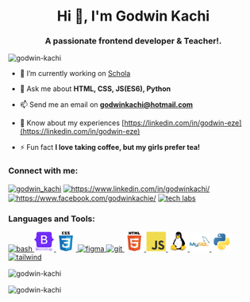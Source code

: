 <h1 align="center">Hi 👋, I'm Godwin Kachi</h1>
<h3 align="center">A passionate frontend developer & Teacher!.</h3>

<p align="left"> <img src="https://komarev.com/ghpvc/?username=godwin-kachi&label=Profile%20views&color=0e75b6&style=flat" alt="godwin-kachi" /> </p>



- 🔭 I’m currently working on [Schola](https://schola-2.myf2.net/public)

- 💬 Ask me about **HTML, CSS, JS(ES6), Python**

- 📫 Send me an email on **godwinkachi@hotmail.com**

- 📄 Know about my experiences [https://linkedin.com/in/godwin-eze](https://linkedin.com/in/godwin-eze)

- ⚡ Fun fact **I love taking coffee, but my girls prefer tea!**

<h3 align="left">Connect with me:</h3>
<p align="left">
<a href="https://twitter.com/godwin_kachi" target="blank"><img align="center" src="https://raw.githubusercontent.com/rahuldkjain/github-profile-readme-generator/master/src/images/icons/Social/twitter.svg" alt="godwin_kachi" height="30" width="40" /></a>
<a href="https://linkedin.com/in/https://www.linkedin.com/in/godwinkachi/" target="blank"><img align="center" src="https://raw.githubusercontent.com/rahuldkjain/github-profile-readme-generator/master/src/images/icons/Social/linked-in-alt.svg" alt="https://www.linkedin.com/in/godwinkachi/" height="30" width="40" /></a>
<a href="https://fb.com/https://www.facebook.com/godwinkachie/" target="blank"><img align="center" src="https://raw.githubusercontent.com/rahuldkjain/github-profile-readme-generator/master/src/images/icons/Social/facebook.svg" alt="https://www.facebook.com/godwinkachie/" height="30" width="40" /></a>
<a href="https://www.youtube.com/@godwin_kachi" target="blank"><img align="center" src="https://raw.githubusercontent.com/rahuldkjain/github-profile-readme-generator/master/src/images/icons/Social/youtube.svg" alt="tech labs" height="30" width="40" /></a>
</p>

<h3 align="left">Languages and Tools:</h3>
<p align="left"> <a href="https://www.gnu.org/software/bash/" target="_blank" rel="noreferrer"> <img src="https://www.vectorlogo.zone/logos/gnu_bash/gnu_bash-icon.svg" alt="bash" width="40" height="40"/> </a>  <a href="https://getbootstrap.com" target="_blank" rel="noreferrer"> <img src="https://raw.githubusercontent.com/devicons/devicon/master/icons/bootstrap/bootstrap-plain-wordmark.svg" alt="bootstrap" width="40" height="40"/> </a> <a href="https://www.w3schools.com/css/" target="_blank" rel="noreferrer"> <img src="https://raw.githubusercontent.com/devicons/devicon/master/icons/css3/css3-original-wordmark.svg" alt="css3" width="40" height="40"/> </a> <a href="https://www.figma.com/" target="_blank" rel="noreferrer"> <img src="https://www.vectorlogo.zone/logos/figma/figma-icon.svg" alt="figma" width="40" height="40"/> </a> <a href="https://git-scm.com/" target="_blank" rel="noreferrer"> <img src="https://www.vectorlogo.zone/logos/git-scm/git-scm-icon.svg" alt="git" width="40" height="40"/> </a> <a href="https://www.w3.org/html/" target="_blank" rel="noreferrer"> <img src="https://raw.githubusercontent.com/devicons/devicon/master/icons/html5/html5-original-wordmark.svg" alt="html5" width="40" height="40"/> </a> <a href="https://developer.mozilla.org/en-US/docs/Web/JavaScript" target="_blank" rel="noreferrer"> <img src="https://raw.githubusercontent.com/devicons/devicon/master/icons/javascript/javascript-original.svg" alt="javascript" width="40" height="40"/> </a> <a href="https://www.linux.org/" target="_blank" rel="noreferrer"> <img src="https://raw.githubusercontent.com/devicons/devicon/master/icons/linux/linux-original.svg" alt="linux" width="40" height="40"/> </a> <a href="https://www.mysql.com/" target="_blank" rel="noreferrer"> <img src="https://raw.githubusercontent.com/devicons/devicon/master/icons/mysql/mysql-original-wordmark.svg" alt="mysql" width="40" height="40"/> </a>  <a href="https://www.python.org" target="_blank" rel="noreferrer"> <img src="https://raw.githubusercontent.com/devicons/devicon/master/icons/python/python-original.svg" alt="python" width="40" height="40"/> </a> <a href="https://tailwindcss.com/" target="_blank" rel="noreferrer"> <img src="https://www.vectorlogo.zone/logos/tailwindcss/tailwindcss-icon.svg" alt="tailwind" width="40" height="40"/> </a> </p>

<p><img align="center" src="https://github-readme-stats.vercel.app/api/top-langs?username=godwin-kachi&show_icons=true&locale=en&layout=compact" alt="godwin-kachi" /></p>

<p><img align="center" src="https://github-readme-streak-stats.herokuapp.com/?user=godwin-kachi&" alt="godwin-kachi" /></p>

